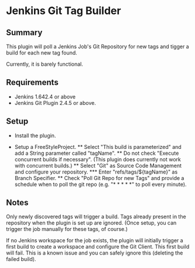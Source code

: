 # Jenkins Git Tag Builder
## Summary

This plugin will poll a Jenkins Job's Git Repository for new tags and tigger a build for each new tag found.

Currently, it is barely functional.

## Requirements

* Jenkins 1.642.4 or above
* Jenkins Git Plugin 2.4.5 or above.

## Setup

* Install the plugin.

* Setup a FreeStyleProject.
** Select "This build is parameterized" and add a String parameter called "tagName".
** Do not check "Execute concurrent builds if necessary". (This plugin does currently not work with concurrent builds.)
** Select "Git" as Source Code Management and configure your repository.
*** Enter "refs/tags/${tagName}" as Branch Specifier.
** Check "Poll Git Repo for new Tags" and provide a schedule when to poll the git repo (e.g. "* * * * *" to poll every minute).

## Notes

Only newly discovered tags will trigger a build. Tags already present in the repository when the plugin is set up are ignored. (Once setup, you can trigger the job manually for these tags, of course.)

If no Jenkins workspace for the job exists, the plugin will initially trigger a first build to create a workspace and configure the Git Client. This first build will fail. This is a known issue and you can safely ignore this (deleting the failed build).
